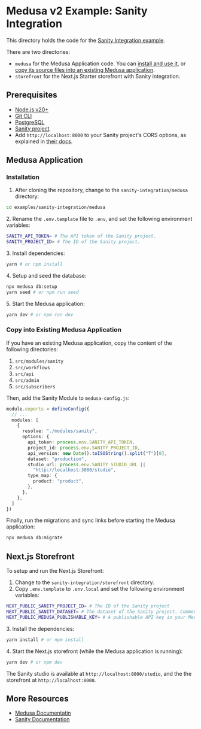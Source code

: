 # Medusa v2 Example: Sanity Integration

This directory holds the code for the [Sanity Integration example](https://docs.medusajs.com/resources/integrations/guides/sanity).

There are two directories:

- `medusa` for the Medusa Application code. You can [install and use it](#installation), or [copy its source files into an existing Medusa application](#copy-into-existing-medusa-application).
- `storefront` for the Next.js Starter storefront with Sanity integration.

## Prerequisites

- [Node.js v20+](https://nodejs.org/en/download)
- [Git CLI](https://git-scm.com/downloads)
- [PostgreSQL](https://www.postgresql.org/download/)
- [Sanity project](https://www.sanity.io/docs/creating-projects).
- Add `http://localhost:8000` to your Sanity project's CORS options, as explained in [their docs](https://www.sanity.io/docs/cors#5a355ee47b66).

## Medusa Application

### Installation

1. After cloning the repository, change to the `sanity-integration/medusa` directory:

```bash
cd examples/sanity-integration/medusa
```

2\. Rename the `.env.template` file to `.env`, and set the following environment variables:

```bash
SANITY_API_TOKEN= # The API token of the Sanity project.
SANITY_PROJECT_ID= # The ID of the Sanity project.
```

3\. Install dependencies:

```bash
yarn # or npm install
```

4\. Setup and seed the database:

```bash
npx medusa db:setup
yarn seed # or npm run seed
```

5\. Start the Medusa application:

```bash
yarn dev # or npm run dev
```

### Copy into Existing Medusa Application

If you have an existing Medusa application, copy the content of the following directories:

1. `src/modules/sanity`
2. `src/workflows`
3. `src/api`
4. `src/admin`
5. `src/subscribers`

Then, add the Sanity Module to `medusa-config.js`:

```ts
module.exports = defineConfig({
  // ...
  modules: [
    {
      resolve: "./modules/sanity",
      options: {
        api_token: process.env.SANITY_API_TOKEN,
        project_id: process.env.SANITY_PROJECT_ID,
        api_version: new Date().toISOString().split("T")[0],
        dataset: "production",
        studio_url: process.env.SANITY_STUDIO_URL || 
          "http://localhost:3000/studio",
        type_map: {
          product: "product",
        },
      },
    },
  ]
})
```

Finally, run the migrations and sync links before starting the Medusa application:

```bash
npx medusa db:migrate
```

## Next.js Storefront

To setup and run the Next.js Storefront:

1. Change to the `sanity-integration/storefront` directory.
2. Copy `.env.template` to `.env.local` and set the following environment variables:

```bash
NEXT_PUBLIC_SANITY_PROJECT_ID= # The ID of the Sanity project
NEXT_PUBLIC_SANITY_DATASET= # The dataset of the Sanity project. Commonly, it's `production`.
NEXT_PUBLIC_MEDUSA_PUBLISHABLE_KEY= # A publishable API key in your Medusa application. Learn more: https://docs.medusajs.com/resources/storefront-development/publishable-api-keys
```

3\. Install the dependencies:

```bash
yarn install # or npm install
```

4\. Start the Next.js storefront (while the Medusa application is running):

```bash
yarn dev # or npm dev
```

The Sanity studio is available at `http://localhost:8000/studio`, and the the storefront at `http://localhost:8000`.

## More Resources

- [Medusa Documentatin](https://docs.medusajs.com)
- [Sanity Documentation](https://www.sanity.io/docs/overview-introduction)
